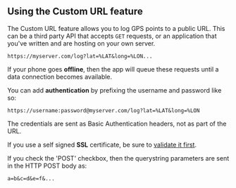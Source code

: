 ## Using the Custom URL feature

The Custom URL feature allows you to log GPS points to a public URL.  This can be a third party API that accepts `GET` requests, or an application that you've written and are hosting on your own server.

    https://myserver.com/log?lat=%LAT&long=%LON...

If your phone goes **offline**, then the app will queue these requests until a data connection becomes available.     

You can add **authentication** by prefixing the username and password like so:

    https://username:password@myserver.com/log?lat=%LAT&long=%LON
    
The credentials are sent as Basic Authentication headers, not as part of the URL.     

If you use a self signed **SSL** certificate, be sure to [validate it first](#customsslcertificates).

If you check the 'POST' checkbox, then the querystring parameters are sent in the HTTP POST body as:

    a=b&c=d&e=f&...
    


